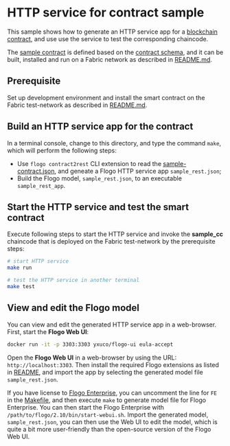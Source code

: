 # HTTP service for contract sample

This sample shows how to generate an HTTP service app for a [blockchain contract](./sample-contract.json), and use use the service to test the corresponding chaincode.

The [sample contract](./sample-contract.json) is defined based on the [contract schema](https://github.com/open-dovetail/fabric-chaincode/blob/master/contract/contract-schema.json), and it can be built, installed and run on a Fabric network as described in [README.md](https://github.com/open-dovetail/fabric-chaincode/blob/master/contract/README.md).

## Prerequisite

Set up development environment and install the smart contract on the Fabric test-network as described in [README.md](https://github.com/open-dovetail/fabric-chaincode/blob/master/contract/README.md).

## Build an HTTP service app for the contract

In a terminal console, change to this directory, and type the command `make`, which will perform the following steps:

- Use `flogo contract2rest` CLI extension to read the [sample-contract.json](./sample-contract.json), and geneate a Flogo HTTP service app `sample_rest.json`;
- Build the Flogo model, `sample_rest.json`, to an executable `sample_rest_app`.

## Start the HTTP service and test the smart contract

Execute following steps to start the HTTP service and invoke the **sample_cc** chaincode that is deployed on the Fabric test-network by the prerequisite steps:

```bash
# start HTTP service
make run

# test the HTTP service in another terminal
make test
```

## View and edit the Flogo model

You can view and edit the generated HTTP service app in a web-browser. First, start the **Flogo Web UI**:

```bash
docker run -it -p 3303:3303 yxuco/flogo-ui eula-accept
```

Open the **Flogo Web UI** in a web-browser by using the URL: `http://localhost:3303`. Then install the required Flogo extensions as listed in [README](https://github.com/open-dovetail/fabric-client#view-and-edit-flogo-model), and import the app by selecting the generated model file `sample_rest.json`.

If you have license to [Flogo Enterprise](https://edelivery.tibco.com/storefront/eval/tibco-flogo-enterprise/prod11810.html), you can uncomment the line for `FE` in the [Makefile](./Makefile), and then execute `make` to generate model file for Flogo Enterprise. You can then start the Flogo Enterprise with `/path/to/flogo/2.10/bin/start-webui.sh`. Import the generated model, `sample_rest.json`, you can then use the Web UI to edit the model, which is quite a bit more user-friendly than the open-source version of the Flogo Web UI.
